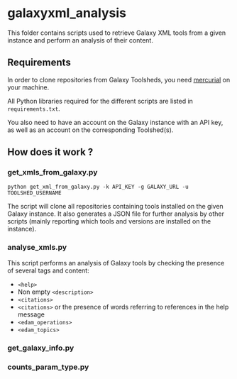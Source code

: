# galaxyxml_analysis

This folder contains scripts used to retrieve Galaxy XML tools from a given instance and perform an analysis of their content.

## Requirements

In order to clone repositories from Galaxy Toolsheds, you need [mercurial](https://www.mercurial-scm.org/) on your machine.

All Python libraries required for the different scripts are listed in `requirements.txt`.

You also need to have an account on the Galaxy instance with an API key, as well
as an account on the corresponding Toolshed(s).

## How does it work ?

### get\_xmls\_from\_galaxy.py

```
python get_xml_from_galaxy.py -k API_KEY -g GALAXY_URL -u TOOLSHED_USERNAME
```

The script will clone all repositories containing tools installed on the given Galaxy instance.
It also generates a JSON file for further analysis by other scripts (mainly reporting which
tools and versions are installed on the instance).

### analyse\_xmls.py

This script performs an analysis of Galaxy tools by checking the presence of several tags and content:

* `<help>`
* Non empty `<description>`
* `<citations>`
* `<citations>` or the presence of words referring to references in the help message
* `<edam_operations>`
* `<edam_topics>`

### get\_galaxy\_info.py

### counts\_param\_type.py

